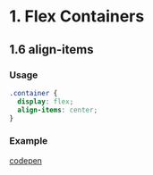 # 1. Flex Containers

## 1.6 align-items
### Usage
```css
.container {
  display: flex;
  align-items: center;
}
```

### Example 
[codepen](https://codepen.io/pen?template=ZEGPEgN)